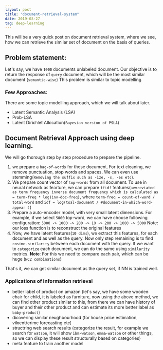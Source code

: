 ```yaml
---
layout: post
title: "document-retrieval-system"
date: 2019-08-27
tag: deep-learning
---
```


This will be a very quick post on document retrieval system, where we see, how we can retrieve the similar set of document on the basis of queries.

## Problem statement:
Let's say, we have `1000` documents unlabeled document. Our objective is to return the response of `query` document, which will be the most similar document (`semantic-wise`) This problem is similar to topic modelling.

### Few Approaches:
There are some topic modelling approach, which we will talk about later.
- Latent Semantic Analysis (LSA)
- Prob-LSA
- Latent Dirichlet Allocation(`Bayesian version of PSLA`)


## Document Retrieval Approach using deep learning.
We will go thorough step by step procedure to prepare the pipeline.
1. we prepare a `bag-of-words` for these document. For text cleaning, we remove punctuation, stop words  and spaces. We can even use stemming(`Removing the suffix such as -ize, -s, -es etc`).
2. We prepare count vector of `top-words` from all document. To use in neural network as fearture, we can prepare `tfidf` features(`avvreviated as term frequency inverse document frequency which is calculated as = term-freq * log(inv-doc-freq)`, where `term-freq = count-of-word / total-word` and `idf = log(toal-document / #document-in-which-word-appear )`)
3. Prepare a auto-encoder model, with very small latent dimensions. For example, if we select `5000` top-word, we can have choose following configuration:
    `5000 -> 1000 -> 200 -> 10 -> 200 -> 1000 -> 5000`
Note: our loss function is to reconstruct the original features
4. Now, we have latent features(`10 dims`), we extract this features, for each document and as well as the query. Now only step remaining is to find `cosine-similarity` between each document with the query. If we want to `categorize` each document, we can do the same using `similarity` metrics.
**Note**: For this we need to compare each pair, which can be huge (`NC2 combinations`)

That's it, we can get similar document as the query set, if NN is trained well.

### Applications of information retrieval
- better label of product on amazon (let's say, we have some wooden chair for child, it is labeled as furniture, now using the above method, we can find other product similar to this, from there we can have history of buyer and their other product and can estimate its more better label as `baby-product`)
- dicovering similar neughbourhood (for house price estimation, viloent/crime forecasting etc)
- structring web search results (categorize the result, for example we search for `watson`, it will show `ibm-watson`, `emma-watson` or other things, so we can display these result structurally based on categories)
- meta feature to train another model
